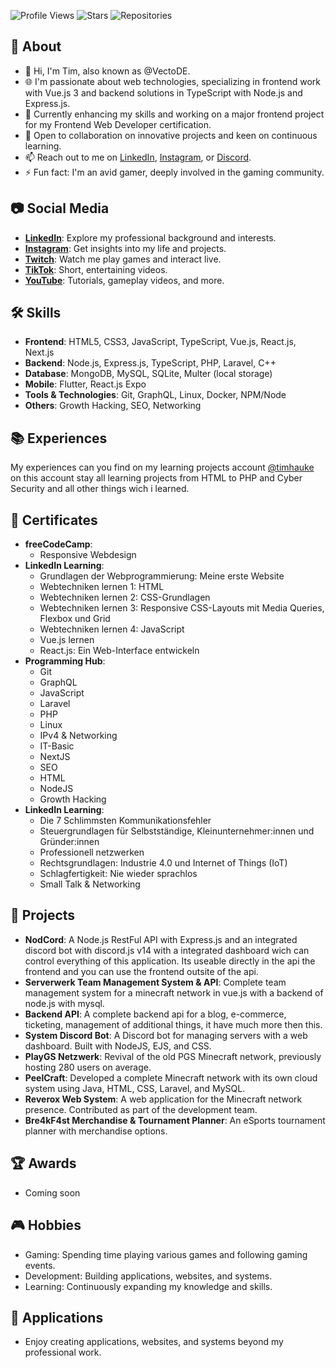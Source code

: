 ![Profile Views](https://komarev.com/ghpvc/?username=VectoDE&style=flat-square&color=blue)
![Stars](https://img.shields.io/github/stars/VectoDE?style=flat-square&color=ffcc33&label=Stars)
![Repositories](https://img.shields.io/badge/Repositories-10+-blue?style=flat-square&logo=github)

## 👤 About

- 👋 Hi, I'm Tim, also known as @VectoDE.
- 🌐 I'm passionate about web technologies, specializing in frontend work with Vue.js 3 and backend solutions in TypeScript with Node.js and Express.js.
- 🌱 Currently enhancing my skills and working on a major frontend project for my Frontend Web Developer certification.
- 🚀 Open to collaboration on innovative projects and keen on continuous learning.
- 📫 Reach out to me on [LinkedIn](https://www.linkedin.com/in/tim-hauke/), [Instagram](https://www.instagram.com/tim.vectode), or [Discord](https://discord.gg/DtHPAEHxZk).
- ⚡ Fun fact: I'm an avid gamer, deeply involved in the gaming community.

## 📷 Social Media

- **[LinkedIn](https://www.linkedin.com/in/tim-hauke/)**: Explore my professional background and interests.
- **[Instagram](https://www.instagram.com/vectode)**: Get insights into my life and projects.
- **[Twitch](https://www.twitch.tv/vectode)**: Watch me play games and interact live.
- **[TikTok](https://www.tiktok.com/@vectode)**: Short, entertaining videos.
- **[YouTube](https://www.youtube.com/vectode)**: Tutorials, gameplay videos, and more.

## 🛠️ Skills

- **Frontend**: HTML5, CSS3, JavaScript, TypeScript, Vue.js, React.js, Next.js
- **Backend**: Node.js, Express.js, TypeScript, PHP, Laravel, C++
- **Database**: MongoDB, MySQL, SQLite, Multer (local storage)
- **Mobile**: Flutter, React.js Expo
- **Tools & Technologies**: Git, GraphQL, Linux, Docker, NPM/Node
- **Others**: Growth Hacking, SEO, Networking

## 📚 Experiences
My experiences can you find on my learning projects account [@timhauke](https://github.com/timhauke) on this account stay all learning projects from HTML to PHP and Cyber Security and all other things wich i learned.

## 📜 Certificates

- **freeCodeCamp**:
  - Responsive Webdesign
- **LinkedIn Learning**:
  - Grundlagen der Webprogrammierung: Meine erste Website
  - Webtechniken lernen 1: HTML
  - Webtechniken lernen 2: CSS-Grundlagen
  - Webtechniken lernen 3: Responsive CSS-Layouts mit Media Queries, Flexbox und Grid
  - Webtechniken lernen 4: JavaScript
  - Vue.js lernen
  - React.js: Ein Web-Interface entwickeln
- **Programming Hub**:
  - Git
  - GraphQL
  - JavaScript
  - Laravel
  - PHP
  - Linux
  - IPv4 & Networking
  - IT-Basic
  - NextJS
  - SEO
  - HTML
  - NodeJS
  - Growth Hacking
- **LinkedIn Learning**:
  - Die 7 Schlimmsten Kommunikationsfehler
  - Steuergrundlagen für Selbstständige, Kleinunternehmer:innen und Gründer:innen
  - Professionell netzwerken
  - Rechtsgrundlagen: Industrie 4.0 und Internet of Things (IoT)
  - Schlagfertigkeit: Nie wieder sprachlos
  - Small Talk & Networking

## 💼 Projects

- **NodCord**: A Node.js RestFul API with Express.js and an integrated discord bot with discord.js v14 with a integrated dashboard wich can control everything of this application. Its useable directly in the api the frontend and you can use the frontend outsite of the api.
- **Serverwerk Team Management System & API**: Complete team management system for a minecraft network in vue.js with a backend of node.js with mysql.
- **Backend API**: A complete backend api for a blog, e-commerce, ticketing, management of additional things, it have much more then this.
- **System Discord Bot**: A Discord bot for managing servers with a web dashboard. Built with NodeJS, EJS, and CSS.
- **PlayGS Netzwerk**: Revival of the old PGS Minecraft network, previously hosting 280 users on average.
- **PeelCraft**: Developed a complete Minecraft network with its own cloud system using Java, HTML, CSS, Laravel, and MySQL.
- **Reverox Web System**: A web application for the Minecraft network presence. Contributed as part of the development team.
- **Bre4kF4st Merchandise & Tournament Planner**: An eSports tournament planner with merchandise options.

## 🏆 Awards

- Coming soon

## 🎮 Hobbies

- Gaming: Spending time playing various games and following gaming events.
- Development: Building applications, websites, and systems.
- Learning: Continuously expanding my knowledge and skills.

## 📱 Applications

- Enjoy creating applications, websites, and systems beyond my professional work.
